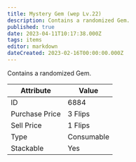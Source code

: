 ```yaml
---
title: Mystery Gem (wep Lv.22)
description: Contains a randomized Gem.
published: true
date: 2023-04-11T10:17:38.000Z
tags: items
editor: markdown
dateCreated: 2023-02-16T00:00:00.000Z
---
```


Contains a randomized Gem.

|Attribute|Value|
|-|-|
|ID|6884|
|Purchase Price|3 Flips|
|Sell Price|1 Flips|
|Type|Consumable|
|Stackable|Yes|

